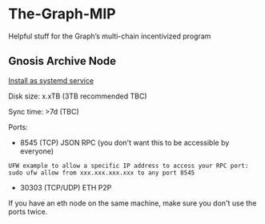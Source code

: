 # The-Graph-MIP
Helpful stuff for the Graph’s multi-chain incentivized program

## Gnosis Archive Node

[Install as systemd service](Gnosis-Node/Install%20as%20systemd%20service.md)

Disk size: x.xTB (3TB recommended TBC)

Sync time: >7d (TBC)

Ports:

- 8545 (TCP) JSON RPC (you don't want this to be accessible by everyone)
```
UFW example to allow a specific IP address to access your RPC port:
sudo ufw allow from xxx.xxx.xxx.xxx to any port 8545
```
- 30303 (TCP/UDP) ETH P2P 

If you have an eth node on the same machine, make sure you don't use the ports twice.
